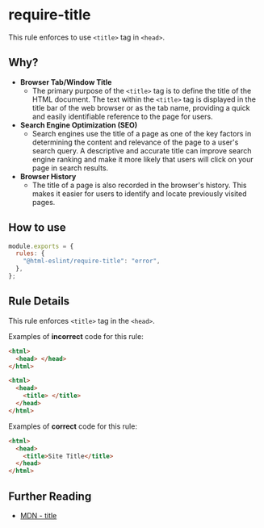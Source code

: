 # require-title

This rule enforces to use `<title>` tag in `<head>`.

## Why?

- **Browser Tab/Window Title**
  - The primary purpose of the `<title>` tag is to define the title of the HTML document. The text within the `<title>` tag is displayed in the title bar of the web browser or as the tab name, providing a quick and easily identifiable reference to the page for users.
- **Search Engine Optimization (SEO)**
  - Search engines use the title of a page as one of the key factors in determining the content and relevance of the page to a user's search query. A descriptive and accurate title can improve search engine ranking and make it more likely that users will click on your page in search results.
- **Browser History**
  - The title of a page is also recorded in the browser's history. This makes it easier for users to identify and locate previously visited pages.

## How to use

```js,.eslintrc.js
module.exports = {
  rules: {
    "@html-eslint/require-title": "error",
  },
};
```

## Rule Details

This rule enforces `<title>` tag in the `<head>`.

Examples of **incorrect** code for this rule:

```html
<html>
  <head> </head>
</html>
```

```html
<html>
  <head>
    <title> </title>
  </head>
</html>
```

Examples of **correct** code for this rule:

```html
<html>
  <head>
    <title>Site Title</title>
  </head>
</html>
```

## Further Reading

- [MDN - title](https://developer.mozilla.org/en-US/docs/Web/HTML/Element/title)
